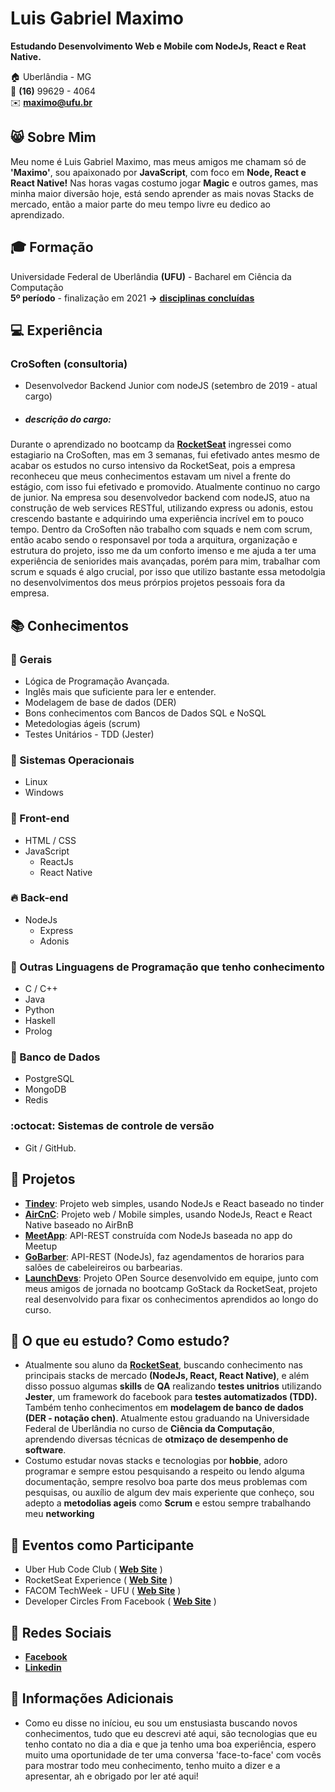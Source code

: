 
# Luis Gabriel Maximo
**Estudando Desenvolvimento Web e Mobile com NodeJs, React e Reat Native.**

:house:    Uberlândia - MG <br>
:iphone:   **(16)** 99629 - 4064 <br>
:envelope:  **maximo@ufu.br**

## :smile_cat: Sobre Mim
Meu nome é Luis Gabriel Maximo, mas meus amigos me chamam só de **'Maximo'**, sou apaixonado por **JavaScript**, com foco em **Node, React e React Native!** Nas horas vagas costumo jogar **Magic** e outros games, mas minha maior diversão hoje, está sendo aprender as mais novas Stacks de mercado, então a maior parte do meu tempo livre eu dedico ao aprendizado.

## :mortar_board: Formação
Universidade Federal de Uberlândia **(UFU)** - Bacharel em Ciência da Computação <br>
**5º período** - finalização em 2021 **->** [**disciplinas concluídas**](https://github.com/gabrielmaximo/UFU/blob/master/README.md)

## :computer: Experiência

### CroSoften (consultoria)
* Desenvolvedor Backend Junior com nodeJS (setembro de 2019 - atual cargo)
* ##### descrição do cargo: 
Durante o aprendizado no bootcamp da [**RocketSeat**](https://rocketseat.com.br/) ingressei como estagiario na CroSoften, mas em 3 semanas, fui efetivado antes mesmo de acabar os estudos no curso intensivo da RocketSeat, pois a empresa reconheceu que meus conhecimentos estavam um nivel a frente do estágio, com isso fui efetivado e promovido. Atualmente continuo no cargo de junior. Na empresa sou desenvolvedor backend com nodeJS, atuo na construção de web services RESTful, utilizando express ou adonis, estou crescendo bastante e adquirindo uma experiência incrível em to pouco tempo. Dentro da CroSoften não trabalho com squads e nem com scrum, então acabo sendo o responsavel por toda a arquitura, organização e estrutura do projeto, isso me da um conforto imenso e me ajuda a ter uma experiência de seniorides mais avançadas, porém para mim, trabalhar com scrum e squads é algo crucial, por isso que utilizo bastante essa metodolgia no desenvolvimentos dos meus prórpios projetos pessoais fora da empresa.

## :books: Conhecimentos

### :pushpin: Gerais
* Lógica de Programação Avançada.
* Inglês mais que suficiente para ler e entender.
* Modelagem de base de dados (DER)
* Bons conhecimentos com Bancos de Dados SQL e NoSQL
* Metedologias ágeis (scrum)
* Testes Unitários - TDD (Jester)

### :penguin: Sistemas Operacionais
* Linux
* Windows

### :ocean: Front-end
* HTML / CSS  
* JavaScript
    * ReactJs
    * React Native

### :fire: Back-end
* NodeJs
    * Express
    * Adonis

### :muscle: Outras Linguagens de Programação que tenho conhecimento
* C / C++
* Java
* Python
* Haskell
* Prolog

### :floppy_disk: Banco de Dados
* PostgreSQL
* MongoDB
* Redis

### :octocat: Sistemas de controle de versão
* Git / GitHub.

## :open_file_folder: Projetos
* [**Tindev**](https://github.com/gabrielmaximo/OmniStack-8.0): Projeto web simples, usando NodeJs e React baseado no tinder
* [**AirCnC**](https://github.com/gabrielmaximo/AirCnC): Projeto web / Mobile simples, usando NodeJs, React e React Native baseado no AirBnB
* [**MeetApp**](https://github.com/gabrielmaximo/MeetApp/tree/master/backend): API-REST construída com NodeJs baseada no app do Meetup
* [**GoBarber**](https://github.com/gabrielmaximo/GoBarber/tree/master/backend): API-REST (NodeJs), faz agendamentos de horarios para salões de cabeleireiros ou barbearias.
* [**LaunchDevs**](https://github.com/adamdias/launchdevs): Projeto OPen Source desenvolvido em equipe, junto com meus amigos de jornada no bootcamp GoStack da RocketSeat, projeto real desenvolvido para fixar os conhecimentos aprendidos ao longo do curso.

## :triangular_flag_on_post: O que eu estudo? Como estudo?
* Atualmente sou aluno da [**RocketSeat**](https://rocketseat.com.br/), buscando conhecimento nas principais stacks de mercado **(NodeJs, React, React Native)**, e além disso possuo algumas **skills** de **QA** realizando **testes unitrios** utilizando **Jester**, um framework do facebook para **testes automatizados (TDD).** Também tenho conhecimentos em **modelagem de banco de dados (DER - notação chen)**. Atualmente estou graduando na Universidade Federal de Uberlândia no curso de **Ciência da Computação**, aprendendo diversas técnicas de **otmizaço de desempenho de software**.
* Costumo estudar novas stacks e tecnologias por **hobbie**, adoro programar e sempre estou pesquisando a respeito ou lendo alguma documentação, sempre resolvo boa parte dos meus problemas com pesquisas, ou auxílio de algum dev mais experiente que conheço, sou adepto a **metodolias ageis** como **Scrum** e estou sempre trabalhando meu **networking**

## :movie_camera: Eventos como Participante
* Uber Hub Code Club ( [**Web Site**](http://uberhubcode.com.br/) )
* RocketSeat Experience ( [**Web Site**](https://rocketseat.com.br/experience) )
* FACOM TechWeek - UFU ( [**Web Site**](http://www.techweek.facom.ufu.br/) )
* Developer Circles From Facebook ( [**Web Site**](https://devcirclesuberlandia13.splashthat.com/?fbclid=IwAR3Jh0L5XglL5tIq_xKtFQX-ldVxoccRgJYYc6VErjjedCzq-CbYP6teCh0) )

## :speech_balloon: Redes Sociais
*  [**Facebook**](https://www.facebook.com/luis.mxm)
*  [**Linkedin**](https://www.linkedin.com/in/luis-gabriel-maximo-b451a0165/)

## :bell: Informações Adicionais
* Como eu disse no iníciou, eu sou um enstusiasta buscando novos conhecimentos, tudo que eu descrevi até aqui, são tecnologias que eu tenho contato no dia a dia e que ja tenho uma boa experiência, espero muito uma oportunidade de ter uma conversa 'face-to-face' com vocês para mostrar todo meu conhecimento, tenho muito a dizer e a apresentar, ah e obrigado por ler até aqui! 
<br><br>
